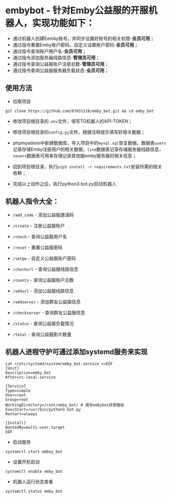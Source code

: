 # embybot - 针对Emby公益服的开服机器人，实现功能如下：
-  通过机器人创建Eemby账号，并同步设置好账号的相关权限-**全员可用**；
-  通过指令重置Emby账户密码，自定义设置账户密码-**全员可用**；
-  通过指令查询账户用户名-**全员可用**；
-  通过指令添加服务器线路信息-**管理员可用**；
-  通过指令查询公益服账户注册总数-**管理员可用**；
-  通过指令查询公益服服务器负载状态-**全员可用**；

## 使用方法
- 拉取项目

```shell
git clone https://github.com/07031218/emby_bot.git && cd emby_bot
```

- 修改项目根目录的`.env`文件，填写TG机器人的API-TOKEN；

- 修改项目根目录的`config.py`文件，根据注释提示填写好相关数据；

- phpmyadmin中新建数据库，导入项目中的`mysql.sql`恢复数据，数据表`users`记录存储Emby注册用户的相关数据，`line`数据表记录存储服务器线路信息，`severs`数据表可用来存储记录其他服emby服务器的相关信息；

- 回到项目根目录，执行`pip3 install -r requirements.txt`安装所需的相关依赖；

- 完成以上动作之后，执行python3 bot.py启动机器人

## 机器人指令大全：
- `/add_code` - 添加公益服邀请码

- `/create` - 注册公益服账户

- `/check` - 查询公益服用户名

- `/reset` - 重置公益服密码

- `/setpw` - 自定义公益服账户密码

- `/checkurl` - 查询公益服线路信息

- `/counts` - 查询公益服账户总数

- `/addurl` - 添加公益服线路信息

- `/addserver` - 添加群友公益服信息

- `/checkserver` - 查询群友公益服信息

- `/status` - 查询公益服负载情况

- `/total` - 查询公益服影片数量


## 机器人进程守护可通过添加systemd服务来实现

```shell
cat >/etc/systemd/system/emby_bot.service <<EOF
[Unit]
Description=emby_bot
After=rc-local.service

[Service]
Type=simple
User=root
Group=root
WorkingDirectory=/root/emby_bot/ # 填写embybot目录路径
ExecStart=/usr/bin/python3 bot.py
Restart=always

[Install]
WantedBy=multi-user.target
EOF
```
- 启动服务
```shell
systemctl start emboy_bot
```

- 设置开机启动
```shell
systemctl enable emby_bot
```
- 机器人运行状态查看
```shell
systemctl status emby_bot
```
